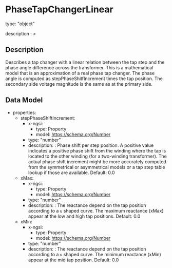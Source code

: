 # PhaseTapChangerLinear
type: "object"
description : >
## Description
Describes a tap changer with a linear relation between the tap step and the phase angle difference across the transformer. This is a mathematical model that is an approximation of a real phase tap changer. The phase angle is computed as stepPhaseShitfIncrement times the tap position. The secondary side voltage magnitude is the same as at the primary side.

## Data Model
  - properties:
    - stepPhaseShiftIncrement:
      - x-ngsi:
        - type: Property
        - model: https://schema.org/Number
      - type: "number"
      - description: : Phase shift per step position. A positive value indicates a positive phase shift from the winding where the tap is located to the other winding (for a two-winding transformer). The actual phase shift increment might be more accurately computed from the symmetrical or asymmetrical models or a tap step table lookup if those are available. Default: 0.0
    - xMax:
      - x-ngsi:
        - type: Property
        - model: https://schema.org/Number
      - type: "number"
      - description: : The reactance depend on the tap position according to a `u` shaped curve. The maximum reactance (xMax) appear at the low and high tap positions. Default: 0.0
    - xMin:
      - x-ngsi:
        - type: Property
        - model: https://schema.org/Number
      - type: "number"
      - description: : The reactance depend on the tap position according to a `u` shaped curve. The minimum reactance (xMin) appear at the mid tap position. Default: 0.0

